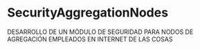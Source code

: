# SecurityAggregationNodes
 DESARROLLO DE UN MÓDULO DE SEGURIDAD PARA NODOS DE AGREGACIÓN EMPLEADOS EN INTERNET DE LAS COSAS
